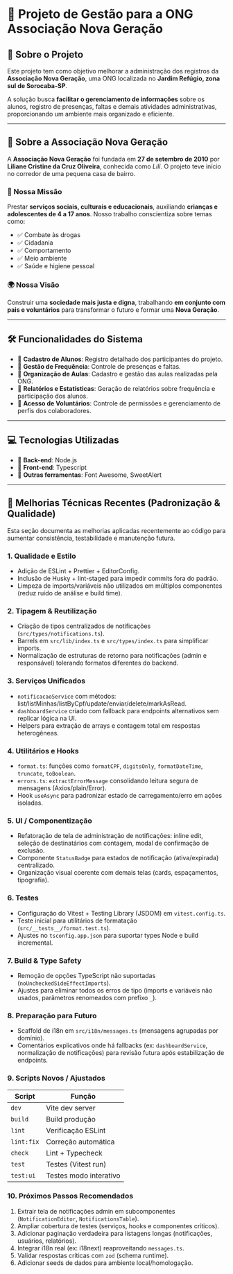 # 🌟 Projeto de Gestão para a ONG Associação Nova Geração

## 📌 Sobre o Projeto
Este projeto tem como objetivo melhorar a administração dos registros da **Associação Nova Geração**, uma ONG localizada no **Jardim Refúgio, zona sul de Sorocaba-SP**.

A solução busca **facilitar o gerenciamento de informações** sobre os alunos, registro de presenças, faltas e demais atividades administrativas, proporcionando um ambiente mais organizado e eficiente.

---

## 🏡 Sobre a Associação Nova Geração
A **Associação Nova Geração** foi fundada em **27 de setembro de 2010** por **Liliane Cristine da Cruz Oliveira**, conhecida como *Lili*. O projeto teve início no corredor de uma pequena casa de bairro.

### 🎯 Nossa Missão
Prestar **serviços sociais, culturais e educacionais**, auxiliando **crianças e adolescentes de 4 a 17 anos**. Nosso trabalho conscientiza sobre temas como:
- ✅ Combate às drogas
- ✅ Cidadania
- ✅ Comportamento
- ✅ Meio ambiente
- ✅ Saúde e higiene pessoal

### 🌍 Nossa Visão
Construir uma **sociedade mais justa e digna**, trabalhando **em conjunto com pais e voluntários** para transformar o futuro e formar uma **Nova Geração**.

---

## 🛠️ Funcionalidades do Sistema
- 📌 **Cadastro de Alunos**: Registro detalhado dos participantes do projeto.
- 📌 **Gestão de Frequência**: Controle de presenças e faltas.
- 📌 **Organização de Aulas**: Cadastro e gestão das aulas realizadas pela ONG.
- 📌 **Relatórios e Estatísticas**: Geração de relatórios sobre frequência e participação dos alunos.
- 📌 **Acesso de Voluntários**: Controle de permissões e gerenciamento de perfis dos colaboradores.

---

## 💻 Tecnologias Utilizadas
- 🚀 **Back-end**: Node.js
- 🚀 **Front-end**: Typescript
- 🚀 **Outras ferramentas**: Font Awesome, SweetAlert

---

## 🔧 Melhorias Técnicas Recentes (Padronização & Qualidade)

Esta seção documenta as melhorias aplicadas recentemente ao código para aumentar consistência, testabilidade e manutenção futura.

### 1. Qualidade e Estilo
- Adição de ESLint + Prettier + EditorConfig.
- Inclusão de Husky + lint-staged para impedir commits fora do padrão.
- Limpeza de imports/variáveis não utilizados em múltiplos componentes (reduz ruído de análise e build time).

### 2. Tipagem & Reutilização
- Criação de tipos centralizados de notificações (`src/types/notifications.ts`).
- Barrels em `src/lib/index.ts` e `src/types/index.ts` para simplificar imports.
- Normalização de estruturas de retorno para notificações (admin e responsável) tolerando formatos diferentes do backend.

### 3. Serviços Unificados
- `notificacaoService` com métodos: list/listMinhas/listByCpf/update/enviar/delete/markAsRead.
- `dashboardService` criado com fallback para endpoints alternativos sem replicar lógica na UI.
- Helpers para extração de arrays e contagem total em respostas heterogêneas.

### 4. Utilitários e Hooks
- `format.ts`: funções como `formatCPF`, `digitsOnly`, `formatDateTime`, `truncate`, `toBoolean`.
- `errors.ts`: `extractErrorMessage` consolidando leitura segura de mensagens (Axios/plain/Error).
- Hook `useAsync` para padronizar estado de carregamento/erro em ações isoladas.

### 5. UI / Componentização
- Refatoração de tela de administração de notificações: inline edit, seleção de destinatários com contagem, modal de confirmação de exclusão.
- Componente `StatusBadge` para estados de notificação (ativa/expirada) centralizado.
- Organização visual coerente com demais telas (cards, espaçamentos, tipografia).

### 6. Testes
- Configuração do Vitest + Testing Library (JSDOM) em `vitest.config.ts`.
- Teste inicial para utilitários de formatação (`src/__tests__/format.test.ts`).
- Ajustes no `tsconfig.app.json` para suportar types Node e build incremental.

### 7. Build & Type Safety
- Remoção de opções TypeScript não suportadas (`noUncheckedSideEffectImports`).
- Ajustes para eliminar todos os erros de tipo (imports e variáveis não usados, parâmetros renomeados com prefixo `_`).

### 8. Preparação para Futuro
- Scaffold de i18n em `src/i18n/messages.ts` (mensagens agrupadas por domínio).
- Comentários explicativos onde há fallbacks (ex: `dashboardService`, normalização de notificações) para revisão futura após estabilização de endpoints.

### 9. Scripts Novos / Ajustados
| Script | Função |
| ------ | ------ |
| `dev` | Vite dev server |
| `build` | Build produção |
| `lint` | Verificação ESLint |
| `lint:fix` | Correção automática |
| `check` | Lint + Typecheck |
| `test` | Testes (Vitest run) |
| `test:ui` | Testes modo interativo |

### 10. Próximos Passos Recomendados
1. Extrair tela de notificações admin em subcomponentes (`NotificationEditor`, `NotificationsTable`).
2. Ampliar cobertura de testes (serviços, hooks e componentes críticos).
3. Adicionar paginação verdadeira para listagens longas (notificações, usuários, relatórios).
4. Integrar i18n real (ex: i18next) reaproveitando `messages.ts`.
5. Validar respostas críticas com `zod` (schema runtime).
6. Adicionar seeds de dados para ambiente local/homologação.
